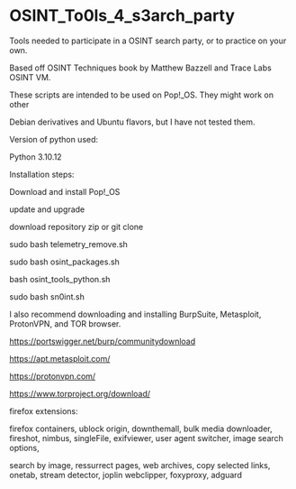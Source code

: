 # OSINT_To0ls_4_s3arch_party

Tools needed to participate in a OSINT search party, or to practice on your own.

Based off OSINT Techniques book by Matthew Bazzell and Trace Labs OSINT VM. 

These scripts are intended to be used on Pop!_OS. They might work on other

Debian derivatives and Ubuntu flavors, but I have not tested them.

Version of python used:

Python 3.10.12


Installation steps:


Download and install Pop!_OS

update and upgrade

download repository zip or git clone


sudo bash telemetry_remove.sh

sudo bash osint_packages.sh

bash osint_tools_python.sh

sudo bash sn0int.sh


I also recommend downloading and installing BurpSuite, Metasploit, ProtonVPN, and TOR browser.

https://portswigger.net/burp/communitydownload

https://apt.metasploit.com/

https://protonvpn.com/

https://www.torproject.org/download/

firefox extensions:

firefox containers, ublock origin, downthemall, bulk media downloader, fireshot, nimbus, singleFile, exifviewer, user agent switcher, image search options,

search by image, ressurrect pages, web archives, copy selected links, onetab, stream detector, joplin webclipper, foxyproxy, adguard
